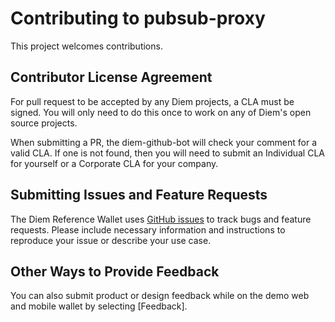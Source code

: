 # Contributing to pubsub-proxy

This project welcomes contributions.

## Contributor License Agreement

For pull request to be accepted by any Diem projects, a CLA must be signed.
You will only need to do this once to work on any of Diem's open source
projects.

When submitting a PR, the diem-github-bot will check your comment for a valid CLA. If one is not found, then you will need to submit an Individual CLA for yourself or a Corporate CLA for your company.

## Submitting Issues and Feature Requests
The Diem Reference Wallet uses [GitHub issues](https://github.com/diem/reference-merchant/issues) to track bugs and feature requests. Please include necessary information and instructions to reproduce your issue or describe your use case.

## Other Ways to Provide Feedback

You can also submit product or design feedback while on the demo web and mobile wallet by selecting [Feedback].
